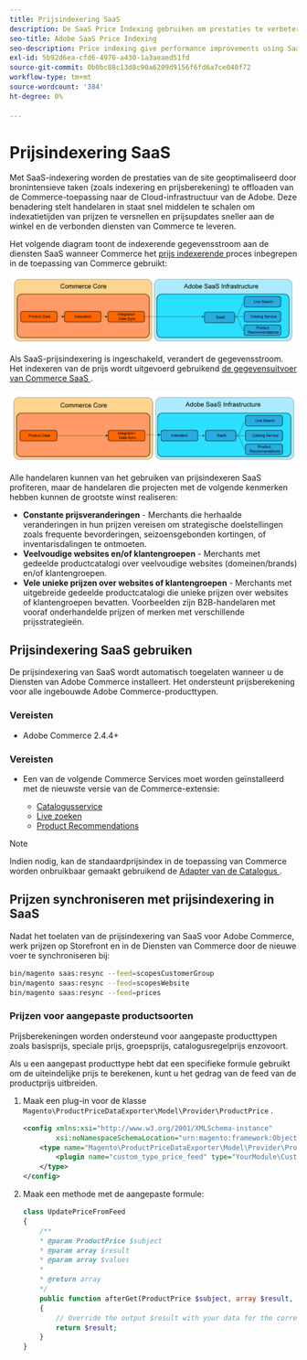 ```yaml
---
title: Prijsindexering SaaS
description: De SaaS Price Indexing gebruiken om prestaties te verbeteren
seo-title: Adobe SaaS Price Indexing
seo-description: Price indexing give performance improvements using SaaS infrastructure
exl-id: 5b92d6ea-cfd6-4976-a430-1a3aeaed51fd
source-git-commit: 0b0bc88c13d8c90a6209d9156f6fd6a7ce040f72
workflow-type: tm+mt
source-wordcount: '384'
ht-degree: 0%

---
```


# Prijsindexering SaaS

Met SaaS-indexering worden de prestaties van de site geoptimaliseerd door bronintensieve taken (zoals indexering en prijsberekening) te offloaden van de Commerce-toepassing naar de Cloud-infrastructuur van de Adobe. Deze benadering stelt handelaren in staat snel middelen te schalen om indexatietijden van prijzen te versnellen en prijsupdates sneller aan de winkel en de verbonden diensten van Commerce te leveren.

Het volgende diagram toont de indexerende gegevensstroom aan de diensten SaaS wanneer Commerce het [ prijs indexerende ](https://experienceleague.adobe.com/en/docs/commerce-operations/configuration-guide/cli/manage-indexers) proces inbegrepen in de toepassing van Commerce gebruikt:

![ Standaardgegevensstroom ](assets/old_way.png)

Als SaaS-prijsindexering is ingeschakeld, verandert de gegevensstroom. Het indexeren van de prijs wordt uitgevoerd gebruikend [ de gegevensuitvoer van Commerce SaaS ](../data-export/data-synchronization.md).

![ SaaS prijs indexerende gegevensstroom ](assets/new_way.png)

Alle handelaren kunnen van het gebruiken van prijsindexeren SaaS profiteren, maar de handelaren die projecten met de volgende kenmerken hebben kunnen de grootste winst realiseren:

* **Constante prijsveranderingen** - Merchants die herhaalde veranderingen in hun prijzen vereisen om strategische doelstellingen zoals frequente bevorderingen, seizoensgebonden kortingen, of inventarisdalingen te ontmoeten.
* **Veelvoudige websites en/of klantengroepen** - Merchants met gedeelde productcatalogi over veelvoudige websites (domeinen/brands) en/of klantengroepen.
* **Vele unieke prijzen over websites of klantengroepen** - Merchants met uitgebreide gedeelde productcatalogi die unieke prijzen over websites of klantengroepen bevatten. Voorbeelden zijn B2B-handelaren met vooraf onderhandelde prijzen of merken met verschillende prijsstrategieën.

## Prijsindexering SaaS gebruiken

De prijsindexering van SaaS wordt automatisch toegelaten wanneer u de Diensten van Adobe Commerce installeert. Het ondersteunt prijsberekening voor alle ingebouwde Adobe Commerce-producttypen.

### Vereisten

* Adobe Commerce 2.4.4+

### Vereisten

* Een van de volgende Commerce Services moet worden geïnstalleerd met de nieuwste versie van de Commerce-extensie:

   * [Catalogusservice](../catalog-service/overview.md)
   * [Live zoeken](../live-search/overview.md)
   * [Product Recommendations](../product-recommendations/guide-overview.md)


>[!NOTE]
>
>Indien nodig, kan de standaardprijsindex in de toepassing van Commerce worden onbruikbaar gemaakt gebruikend de [ Adapter van de Catalogus ](catalog-adapter.md).

## Prijzen synchroniseren met prijsindexering in SaaS

Nadat het toelaten van de prijsindexering van SaaS voor Adobe Commerce, werk prijzen op Storefront en in de Diensten van Commerce door de nieuwe voer te synchroniseren bij:

```bash
bin/magento saas:resync --feed=scopesCustomerGroup
bin/magento saas:resync --feed=scopesWebsite
bin/magento saas:resync --feed=prices
```

### Prijzen voor aangepaste productsoorten

Prijsberekeningen worden ondersteund voor aangepaste producttypen zoals basisprijs, speciale prijs, groepsprijs, catalogusregelprijs enzovoort.

Als u een aangepast producttype hebt dat een specifieke formule gebruikt om de uiteindelijke prijs te berekenen, kunt u het gedrag van de feed van de productprijs uitbreiden.

1. Maak een plug-in voor de klasse `Magento\ProductPriceDataExporter\Model\Provider\ProductPrice` .

   ```xml
   <config xmlns:xsi="http://www.w3.org/2001/XMLSchema-instance"
           xsi:noNamespaceSchemaLocation="urn:magento:framework:ObjectManager/etc/config.xsd">
       <type name="Magento\ProductPriceDataExporter\Model\Provider\ProductPrice">
           <plugin name="custom_type_price_feed" type="YourModule\CustomProductType\Plugin\UpdatePriceFromFeed" />
       </type>
   </config>
   ```

1. Maak een methode met de aangepaste formule:

   ```php
   class UpdatePriceFromFeed
   {
       /**
       * @param ProductPrice $subject
       * @param array $result
       * @param array $values
       *
       * @return array
       */
       public function afterGet(ProductPrice $subject, array $result, array $values) : array
       {
           // Override the output $result with your data for the corresponding products (see original method for details) 
           return $result;
       }
   }
   ```

